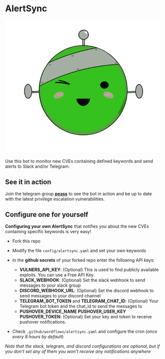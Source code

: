 # AlertSync

![](https://github.com/khulnasoft/AlertSync/raw/main/images/alertsync.png)

Use this bot to monitor new CVEs containing defined keywords and send alerts to Slack and/or Telegram.

## See it in action

Join the telegram group **[peass](https://t.me/peass)** to see the bot in action and be up to date with the latest privilege escalation vulnerabilities.

## Configure one for yourself

**Configuring your own AlertSync** that notifies you about the new CVEs containing specific keywords is very easy!

- Fork this repo
- Modify the file `config/alertsync.yaml` and set your own keywords
- In the **github secrets** of your forked repo enter the following API keys:
    - **VULNERS_API_KEY**: (Optional) This is used to find publicly available exploits. You can use a Free API Key.
    - **SLACK_WEBHOOK**: (Optional) Set the slack webhook to send messages to your slack group
    - **DISCORD_WEBHOOK_URL**: (Optional) Set the discord webhook to send messages to your discord channel
    - **TELEGRAM_BOT_TOKEN** and **TELEGRAM_CHAT_ID**: (Optional) Your Telegram bot token and the chat_id to send the messages to
    - **PUSHOVER_DEVICE_NAME PUSHOVER_USER_KEY PUSHOVER_TOKEN**: (Optional) Set your key and token to receive pushover notifications.

- Check `.github/wordflows/alertsync.yaml` and configure the cron (*once every 8 hours by default*)

*Note that the slack, telegram, and discord configurations are optional, but if you don't set any of them you won't receive any notifications anywhere*
